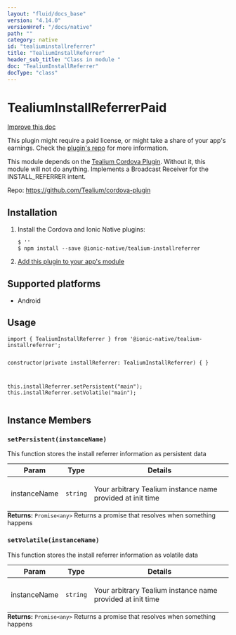 ```yaml
---
layout: "fluid/docs_base"
version: "4.14.0"
versionHref: "/docs/native"
path: ""
category: native
id: "tealiuminstallreferrer"
title: "TealiumInstallReferrer"
header_sub_title: "Class in module "
doc: "TealiumInstallReferrer"
docType: "class"
---
```


<h1 class="api-title">TealiumInstallReferrer<span class="paid" title="paid">Paid</span></h1>

<a class="improve-v2-docs" href="http://github.com/ionic-team/ionic-native/edit/master/src/@ionic-native/plugins/tealium-installreferrer/index.ts#L1">
  Improve this doc
</a>





<p class="paid-notice">
  This plugin might require a paid license, or might take a share of your app's earnings.
  Check the <a target="_blank" rel="nofollow" href="https://github.com/Tealium/cordova-plugin">plugin's repo</a> for more information.
</p>



<p>This module depends on the <a href="https://github.com/tealium/cordova-plugin">Tealium Cordova Plugin</a>. Without it, this module will not do anything.
Implements a Broadcast Receiver for the INSTALL_REFERRER intent.</p>


<p>Repo:
  <a href="https://github.com/Tealium/cordova-plugin">
    https://github.com/Tealium/cordova-plugin
  </a>
</p>


<h2><a class="anchor" name="installation" href="#installation"></a>Installation</h2>
<ol class="installation">
  <li>Install the Cordova and Ionic Native plugins:<br>
    <pre><code class="nohighlight">$ ''
$ npm install --save @ionic-native/tealium-installreferrer
</code></pre>
  </li>
  <li><a href="https://ionicframework.com/docs/native/#Add_Plugins_to_Your_App_Module">Add this plugin to your app's module</a></li>
</ol>



<h2><a class="anchor" name="platforms" href="#platforms"></a>Supported platforms</h2>
<ul>
  <li>Android</li>
</ul>






<h2><a class="anchor" name="usage" href="#usage"></a>Usage</h2>
<pre><code>import { TealiumInstallReferrer } from &#39;@ionic-native/tealium-installreferrer&#39;;


constructor(private installReferrer: TealiumInstallReferrer) { }


this.installReferrer.setPersistent(&quot;main&quot;);
this.installReferrer.setVolatile(&quot;main&quot;);
</code></pre>








<h2><a class="anchor" name="instance-members" href="#instance-members"></a>Instance Members</h2>
<h3><a class="anchor" name="setPersistent" href="#setPersistent"></a><code>setPersistent(instanceName)</code></h3>


This function stores the install referrer information as persistent data
<table class="table param-table" style="margin:0;">
  <thead>
  <tr>
    <th>Param</th>
    <th>Type</th>
    <th>Details</th>
  </tr>
  </thead>
  <tbody>
  <tr>
    <td>
      instanceName</td>
    <td>
      <code>string</code>
    </td>
    <td>
      <p>Your arbitrary Tealium instance name provided at init time</p>
</td>
  </tr>
  </tbody>
</table>

<div class="return-value" markdown="1">
  <i class="icon ion-arrow-return-left"></i>
  <b>Returns:</b> <code>Promise&lt;any&gt;</code> Returns a promise that resolves when something happens
</div><h3><a class="anchor" name="setVolatile" href="#setVolatile"></a><code>setVolatile(instanceName)</code></h3>


This function stores the install referrer information as volatile data
<table class="table param-table" style="margin:0;">
  <thead>
  <tr>
    <th>Param</th>
    <th>Type</th>
    <th>Details</th>
  </tr>
  </thead>
  <tbody>
  <tr>
    <td>
      instanceName</td>
    <td>
      <code>string</code>
    </td>
    <td>
      <p>Your arbitrary Tealium instance name provided at init time</p>
</td>
  </tr>
  </tbody>
</table>

<div class="return-value" markdown="1">
  <i class="icon ion-arrow-return-left"></i>
  <b>Returns:</b> <code>Promise&lt;any&gt;</code> Returns a promise that resolves when something happens
</div>






